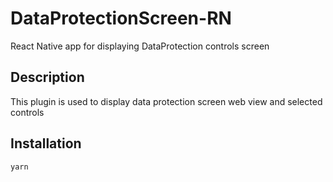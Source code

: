 # DataProtectionScreen-RN

React Native app for displaying DataProtection controls screen

## Description

This plugin is used to display data protection screen web view and selected controls

## Installation

```
yarn
```
